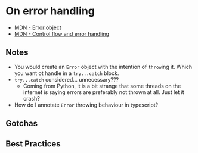 
# On error handling

- [MDN - Error object](https://developer.mozilla.org/en-us/docs/Web/JavaScript/Reference/Global_Objects/Error)
- [MDN - Control flow and error handling](https://developer.mozilla.org/en-US/docs/Web/JavaScript/Guide/Control_flow_and_error_handling)

## Notes

- You would create an `Error` object with the intention of `throw`ing it. Which you want ot handle in a `try...catch` block.
- `try...catch` considered... unnecessary???
    - Coming from Python, it is a bit strange that some threads on the internet is saying errors are preferably not thrown at all. Just let it crash?
- How do I annotate `Error` throwing behaviour in typescript?

## Gotchas

## Best Practices
